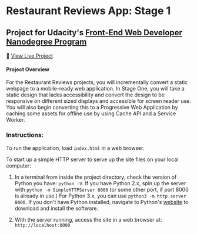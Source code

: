 # Restaurant Reviews App: Stage 1

## Project for Udacity's [Front-End Web Developer Nanodegree Program](https://www.udacity.com/course/front-end-web-developer-nanodegree--nd001)

:link: [View Live Project]("https://nehavatsyan.github.io/Resturant-Review/")

#### Project Overview

For the Restaurant Reviews projects, you will incrementally convert a static webpage to a mobile-ready web application. In Stage One, you will take a static design that lacks accessibility and convert the design to be responsive on different sized displays and accessible for screen reader use. You will also begin converting this to a Progressive Web Application by caching some assets for offline use by using Cache API and a Service Worker.

### Instructions:

To run the application, load `index.html` in a web browser.

To start up a simple HTTP server to serve up the site files on your local computer:

1. In a terminal from inside the project directory, check the version of Python you have: `python -V`. If you have Python 2.x, spin up the server with `python -m SimpleHTTPServer 8000` (or some other port, if port 8000 is already in use.) For Python 3.x, you can use `python3 -m http.server 8000`. If you don't have Python installed, navigate to Python's [website](https://www.python.org/) to download and install the software.

2. With the server running, access the site in a web browser at: `http://localhost:8000`
